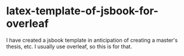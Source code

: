 # latex-template-of-jsbook-for-overleaf
I have created a jsbook template in anticipation of creating a master's thesis, etc. I usually use overleaf, so this is for that.
